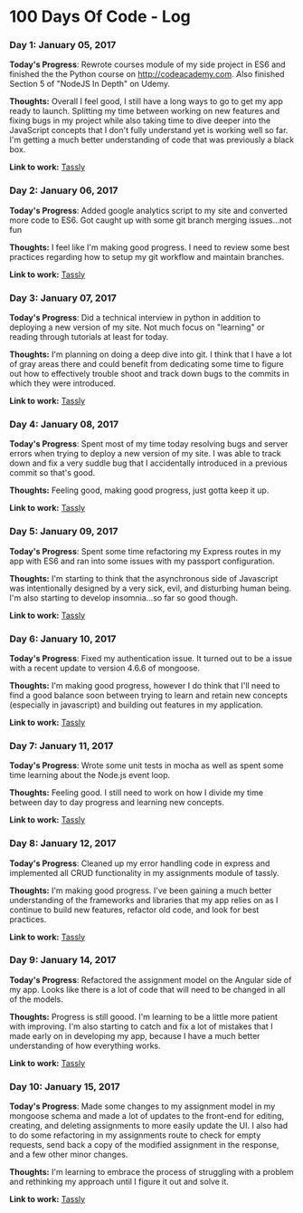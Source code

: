 # 100 Days Of Code - Log

### Day 1: January 05, 2017


**Today's Progress**: Rewrote courses module of my side project in ES6 and finished the the Python course on http://codeacademy.com. Also finished Section 5 of "NodeJS In Depth" on Udemy.

**Thoughts:** Overall I feel good, I still have a long ways to go to get my app ready to launch. Splitting my time between working on new features and fixing bugs in my project while also taking time to dive deeper into the JavaScript concepts that I don't fully understand yet is working well so far. I'm getting a much better understanding of code that was previously a black box.

**Link to work:** [Tassly](https://www.tassly.com)


### Day 2: January 06, 2017


**Today's Progress**: Added google analytics script to my site and converted more code to ES6. Got caught up with some git branch merging issues...not fun 

**Thoughts:** I feel like I'm making good progress. I need to review some best practices regarding how to setup my git workflow and maintain branches.

**Link to work:** [Tassly](https://www.tassly.com)

### Day 3: January 07, 2017


**Today's Progress**: Did a technical interview in python in addition to deploying a new version of my site. Not much focus on "learning" or reading through tutorials at least for today. 

**Thoughts:** I'm planning on doing a deep dive into git. I think that I have a lot of gray areas there and could benefit from dedicating some time to figure out how to effectively trouble shoot and track down bugs to the commits in which they were introduced.

**Link to work:** [Tassly](https://www.tassly.com)

### Day 4: January 08, 2017


**Today's Progress**: Spent most of my time today resolving bugs and server errors when trying to deploy a new version of my site. I was able to track down and fix a very suddle bug that I accidentally introduced in a previous commit so that's good.

**Thoughts:** Feeling good, making good progress, just gotta keep it up.

**Link to work:** [Tassly](https://www.tassly.com)

### Day 5: January 09, 2017


**Today's Progress**: Spent some time refactoring my Express routes in my app with ES6 and ran into some issues with my passport configuration. 

**Thoughts:** I'm starting to think that the asynchronous side of Javascript was intentionally designed by a very sick, evil, and disturbing human being. I'm also starting to develop insomnia...so far so good though.

**Link to work:** [Tassly](https://www.tassly.com)

### Day 6: January 10, 2017


**Today's Progress**: Fixed my authentication issue. It turned out to be a issue with a recent update to version 4.6.6 of mongoose. 

**Thoughts:** I'm making good progress, however I do think that I'll need to find a good balance soon between trying to learn and retain new concepts (especially in javascript) and building out features in my application.

**Link to work:** [Tassly](https://www.tassly.com)


### Day 7: January 11, 2017


**Today's Progress**: Wrote some unit tests in mocha as well as spent some time learning about the Node.js event loop.

**Thoughts:** Feeling good. I still need to work on how I divide my time between day to day progress and learning new concepts.

**Link to work:** [Tassly](https://www.tassly.com)

### Day 8: January 12, 2017


**Today's Progress**: Cleaned up my error handling code in express and implemented all CRUD functionality in my assignments module of tassly.

**Thoughts:** I'm making good progress. I've been gaining a much better understanding of the frameworks and libraries that my app relies on as I continue to build new features, refactor old code, and look for best practices. 

**Link to work:** [Tassly](https://www.tassly.com)

### Day 9: January 14, 2017


**Today's Progress**: Refactored the assignment model on the Angular side of my app. Looks like there is a lot of code that will need to be changed in all of the models.

**Thoughts:**  Progress is still goood. I'm learning to be a little more patient with improving. I'm also starting to catch and fix a lot of mistakes that I made early on in developing my app, because I have a much better understanding of how everything works.

**Link to work:** [Tassly](https://www.tassly.com)

### Day 10: January 15, 2017


**Today's Progress**: Made some changes to my assignment model in my mongoose schema and made a lot of updates to the front-end for editing, creating, and deleting assignments to more easily update the UI. I also had to do some refactoring in my assignments route to check for empty requests, send back a copy of the modified assignment in the response, and a few other minor changes.

**Thoughts:** I'm learning to embrace the process of struggling with a problem and rethinking my approach until I figure it out and solve it.

**Link to work:** [Tassly](https://www.tassly.com)

